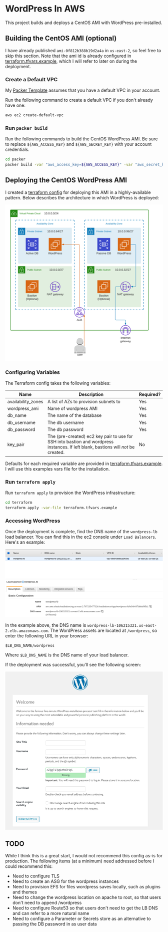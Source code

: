 # WordPress In AWS
This project builds and deploys a CentOS AMI with WordPress pre-installed.

## Building the CentOS AMI (optional)
I have already published `ami-0f812b388b19d2a4a` in `us-east-2`, so feel free to skip this section. Note that the ami id is already configured in [terraform.tfvars.example](./terraform.tfvars.example), which I will refer to later on during the deployment.

### Create a Default VPC
My [Packer Template](./packer/template.json) assumes that you have a default VPC in your account.

Run the following command to create a default VPC if you don't already have one:
```bash
aws ec2 create-default-vpc
```

### Run `packer build`
Run the following commands to build the CentOS WordPress AMI. Be sure to replace `${AWS_ACCESS_KEY}` and `${AWS_SECRET_KEY}` with your account credentials.
```bash
cd packer
packer build -var "aws_access_key=${AWS_ACCESS_KEY}" -var "aws_secret_key=${AWS_SECRET_KEY}" template.json
```

## Deploying the CentOS WordPress AMI
I created a [terraform config](./terraform) for deploying this AMI in a highly-available pattern. Below describes the architecture in which WordPress is deployed:

![WordPress AWS Architecture](./images/wordpress-aws.png)

### Configuring Variables
The Terraform config takes the following variables:

| Name | Description | Required? |
| ---- | ----------- | --------- |
| availability_zones | A list of AZs to provision subnets to | Yes |
| wordpress_ami | Name of wordpress AMI | Yes |
| db_name | The name of the database | Yes |
| db_username | The db username | Yes |
| db_password | The db password | Yes |
| key_pair | The (pre-created) ec2 key pair to use for SSH into bastion and wordpress instances. If left blank, bastions will _not_ be created. | No |

Defaults for each required variable are provided in [terraform.tfvars.example](./terraform.tfvars.example). I will use this examples vars file for the installation.

### Run `terraform apply`
Run `terraform apply` to provision the WordPress infrastructure:

```bash
cd terraform
terraform apply -var-file terraform.tfvars.example
```

### Accessing WordPress
Once the deployment is complete, find the DNS name of the `wordpress-lb` load balancer. You can find this in the ec2 console under `Load Balancers`. Here's an example:

![wordpress-lb DNS](./images/wordpress-lb-dns.png)

In the example above, the DNS name is `wordpress-lb-106215321.us-east-2.elb.amazonaws.com`. The WordPress assets are located at `/wordpress`, so enter the following URL in your browser:

```
$LB_DNS_NAME/wordpress
```

Where `$LB_DNS_NAME` is the DNS name of your load balancer.

If the deployment was successful, you'll see the following screen:

![WordPress Install Screen](./images/wordpress-install-screen.png)

## TODO
While I think this is a great start, I would not recommend this config as-is for production. The following items (at a minimum) need addressed before I could recommend this:

* Need to configure TLS
* Need to create an ASG for the wordpress instances
* Need to provision EFS for files wordpress saves locally, such as plugins and themes
* Need to change the wordpress location on apache to root, so that users don't need to append /wordpress
* Need to configure Route53 so that users don't need to get the LB DNS and can refer to a more natural name
* Need to configure a Parameter or Secrets store as an alternative to passing the DB password in as user data